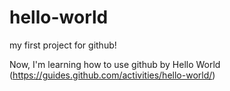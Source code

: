 # hello-world
my first project for github!

Now, I'm learning how to use github by Hello World (https://guides.github.com/activities/hello-world/) 
